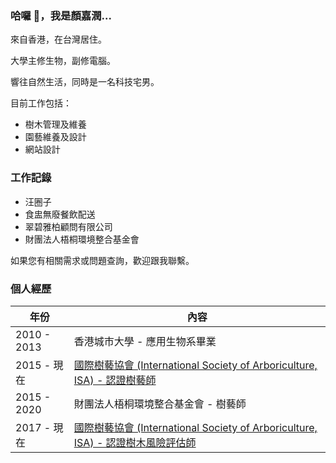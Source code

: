 ### 哈囉 👋，我是顏嘉潤...

來自香港，在台灣居住。

大學主修生物，副修電腦。

響往自然生活，同時是一名科技宅男。

目前工作包括：
- 樹木管理及維養
- 園藝維養及設計
- 網站設計

### 工作記錄
- 汪圈子
- 食盅無廢餐飲配送
- 翠碧雅柏顧問有限公司
- 財團法人梧桐環境整合基金會

如果您有相關需求或問題查詢，歡迎跟我聯繫。

### 個人經歷
|年份|內容|
| ----------- | ----------- |
|2010 - 2013|香港城市大學 - 應用生物系畢業|
|2015 - 現在|[國際樹藝協會 (International Society of Arboriculture, ISA) - 認證樹藝師](https://certificates.isa-arbor.com/4e808491-d4df-4104-a2eb-0d8f13800d15?record_view=true)|
|2015 - 2020|財團法人梧桐環境整合基金會 - 樹藝師|
|2017 - 現在|[國際樹藝協會 (International Society of Arboriculture, ISA) - 認證樹木風險評估師](https://certificates.isa-arbor.com/cd20c83c-cfab-4d58-8ed0-c99951ea7827?record_view=true)|
